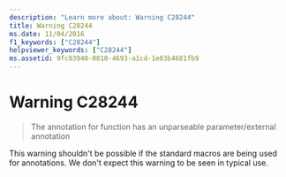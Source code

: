```yaml
---
description: "Learn more about: Warning C28244"
title: Warning C28244
ms.date: 11/04/2016
f1_keywords: ["C28244"]
helpviewer_keywords: ["C28244"]
ms.assetid: 9fc03940-0810-4693-a1cd-1e03b4681fb9
---
```

# Warning C28244

> The annotation for function has an unparseable parameter/external annotation

This warning shouldn't be possible if the standard macros are being used for annotations. We don't expect this warning to be seen in typical use.
